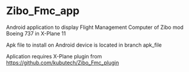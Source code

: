 # Zibo_Fmc_app

Android application to display Flight Management Computer of Zibo mod Boeing 737 in X-Plane 11

Apk file to install on Android device is located in branch apk_file

Aplication requires X-Plane plugin from https://github.com/kubutech/Zibo_Fmc_plugin
